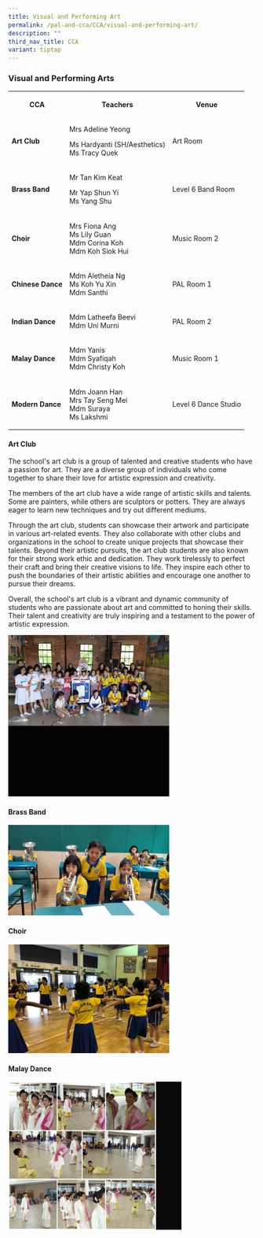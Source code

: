 ```yaml
---
title: Visual and Performing Art
permalink: /pal-and-cca/CCA/visual-and-performing-art/
description: ""
third_nav_title: CCA
variant: tiptap
---
```

<h3>Visual and Performing Arts</h3><table><tbody><tr><th rowspan="1" colspan="1"><p><strong>CCA</strong></p></th><th rowspan="1" colspan="1"><p><strong>Teachers</strong></p></th><th rowspan="1" colspan="1"><p><strong>Venue</strong></p></th></tr><tr><td rowspan="1" colspan="1"><p><strong>Art Club</strong></p></td><td rowspan="1" colspan="1"><p>Mrs Adeline Yeong</p><p>Ms Hardyanti (SH/Aesthetics) <br>Ms Tracy Quek</p></td><td rowspan="1" colspan="1"><p>Art Room</p></td></tr><tr><td rowspan="1" colspan="1"><p><strong>Brass Band</strong></p></td><td rowspan="1" colspan="1"><p>Mr Tan Kim Keat</p><p>Mr Yap Shun Yi <br>Ms Yang Shu</p></td><td rowspan="1" colspan="1"><p>Level 6 Band Room</p></td></tr><tr><td rowspan="1" colspan="1"><p><strong>Choir</strong></p></td><td rowspan="1" colspan="1"><p>Mrs Fiona Ang <br>Ms Lily Guan <br>Mdm Corina Koh<br>Mdm Koh Siok Hui</p></td><td rowspan="1" colspan="1"><p>Music Room 2</p></td></tr><tr><td rowspan="1" colspan="1"><p><strong>Chinese Dance</strong></p></td><td rowspan="1" colspan="1"><p>Mdm Aletheia Ng  <br>Ms Koh Yu Xin<br>Mdm Santhi</p></td><td rowspan="1" colspan="1"><p>PAL Room 1</p></td></tr><tr><td rowspan="1" colspan="1"><p><strong>Indian Dance</strong></p></td><td rowspan="1" colspan="1"><p>Mdm Latheefa Beevi <br>Mdm Uni Murni</p></td><td rowspan="1" colspan="1"><p>PAL Room 2</p></td></tr><tr><td rowspan="1" colspan="1"><p><strong>Malay Dance</strong></p></td><td rowspan="1" colspan="1"><p>Mdm Yanis<br>Mdm Syafiqah <br>Mdm Christy Koh</p></td><td rowspan="1" colspan="1"><p>Music Room 1</p></td></tr><tr><td rowspan="1" colspan="1"><p><strong>Modern Dance</strong></p></td><td rowspan="1" colspan="1"><p>Mdm Joann Han<br>Mrs Tay Seng Mei<br>Mdm Suraya <br>Ms Lakshmi</p></td><td rowspan="1" colspan="1"><p>Level 6 Dance Studio</p></td></tr></tbody></table><h4>Art Club</h4><p>The school's art club is a group of talented and creative students who have a passion for art. They are a diverse group of individuals who come together to share their love for artistic expression and creativity.</p><p>The members of the art club have a wide range of artistic skills and talents. Some are painters, while others are sculptors or potters. They are always eager to learn new techniques and try out different mediums.</p><p>Through the art club, students can showcase their artwork and participate in various art-related events. They also collaborate with other clubs and organizations in the school to create unique projects that showcase their talents. Beyond their artistic pursuits, the art club students are also known for their strong work ethic and dedication. They work tirelessly to perfect their craft and bring their creative visions to life. They inspire each other to push the boundaries of their artistic abilities and encourage one another to pursue their dreams.</p><p>Overall, the school's art club is a vibrant and dynamic community of students who are passionate about art and committed to honing their skills. Their talent and creativity are truly inspiring and a testament to the power of artistic expression.</p><div class="isomer-image-wrapper"><img style="width:65%" height="auto" width="100%" src="/images/art%20club.gif"></div><h4>Brass Band</h4><div class="isomer-image-wrapper"><img style="width:65%" height="auto" width="100%" src="/images/bass%20band.gif"></div><h4>Choir</h4><div class="isomer-image-wrapper"><img style="width:65%" height="auto" width="100%" src="/images/choir.gif"></div><h4>Malay Dance</h4><div class="isomer-image-wrapper"><img style="width:70%" height="auto" width="100%" src="/images/malay%20dance.gif"></div><p></p>